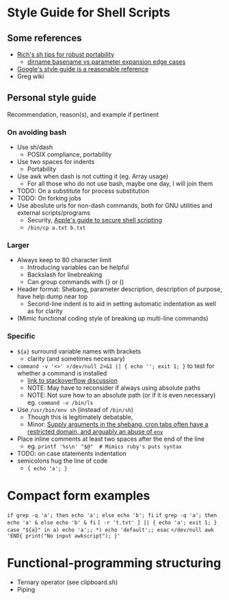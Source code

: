 # Style Guide for Shell Scripts
## Some references
- [Rich's sh tips for robust portability](https://etalabs.net/sh_tricks)
  * [dirname basename vs parameter expansion edge cases](https://unix.stackexchange.com/questions/253524/)
- [Google's style guide is a reasonable reference](https://google.github.io/styleguide/shell.xml)
- Greg wiki

## Personal style guide
Recommendation, reason(s), and example if pertinent

### On avoiding bash
- Use sh/dash
  * POSIX compliance, portability
- Use two spaces for indents
  * Portability
- Use awk when dash is not cutting it (eg. Array usage)
  * For all those who do not use bash, maybe one day, I will join them
- TODO: On a substitute for process substitution
- TODO: On forking jobs
- Use aboslute urls for non-dash commands, both for GNU utilities and external scripts/programs
  * Security, [Apple's guide to secure shell scripting](https://developer.apple.com/library/archive/documentation/OpenSource/Conceptual/ShellScripting/ShellScriptSecurity/ShellScriptSecurity.html)
  + `/bin/cp a.txt b.txt`

### Larger
- Always keep to 80 character limit
  + Introducing variables can be helpful
  + Backslash for linebreaking
  + Can group commands with {} or ()
- Header format: Shebang, parameter description, description of purpose, have help dump near top
  * Second-line indent is to aid in setting automatic indentation as well as for clarity
- (Mimic functional coding style of breaking up multi-line commands)

### Specific
- `${a}` surround variable names with brackets
  * clarity (and sometimes necessary)
- `command -v '<>' >/dev/null 2>&1 || { echo ''; exit 1; }` to test for whether a command is installed
  * [link to stackoverflow discussion](https://stackoverflow.com/questions/592620/how-to-check-if-a-program-exists-from-a-bash-script)
  * NOTE: May have to reconsider if always using absolute paths
  * NOTE: Not sure how to an absolute path (or if it is even necessary) eg. `command -v /bin/ls`
- Use `/usr/bin/env sh` (instead of `/bin/sh`)
  * Though this is legitimately debatable, 
  * Minor: [Supply arguments in the shebang, cron tabs often have a restricted domain, and arguably an abuse of `env`](https://unix.stackexchange.com/questions/29608/) 
- Place inline comments at least two spaces after the end of the line
  - eg. `printf '%s\n' "$@"  # Mimics ruby's puts syntax`
- TODO: on case statements indentation
- semicolons hug the line of code
  + `{ echo 'a'; }`

# Compact form examples
`if grep -q 'a'; then echo 'a'; else echo 'b'; fi`
`if grep -q 'a'; then echo 'a' & else echo 'b' & fi`
`[ -r 't.txt' ] || { echo 'a'; exit 1; }`
`case "${a}" in a) echo 'a';; *) echo 'default';; esac`
`</dev/null awk 'END{ print("No input awkscript"); }'`

# Functional-programming structuring
- Ternary operator (see clipboard.sh)
- Piping
